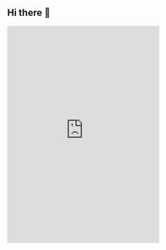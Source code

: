 ## Hi there 👋

<iframe src="https://discord.com/widget?id=856232538334953492&theme=dark" width="350" height="500" allowtransparency="true" frameborder="0" sandbox="allow-popups allow-popups-to-escape-sandbox allow-same-origin allow-scripts"></iframe>
